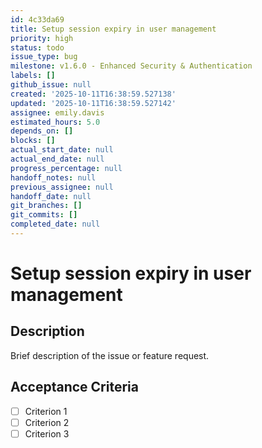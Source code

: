 ```yaml
---
id: 4c33da69
title: Setup session expiry in user management
priority: high
status: todo
issue_type: bug
milestone: v1.6.0 - Enhanced Security & Authentication
labels: []
github_issue: null
created: '2025-10-11T16:38:59.527138'
updated: '2025-10-11T16:38:59.527142'
assignee: emily.davis
estimated_hours: 5.0
depends_on: []
blocks: []
actual_start_date: null
actual_end_date: null
progress_percentage: null
handoff_notes: null
previous_assignee: null
handoff_date: null
git_branches: []
git_commits: []
completed_date: null
---
```


# Setup session expiry in user management

## Description

Brief description of the issue or feature request.

## Acceptance Criteria

- [ ] Criterion 1
- [ ] Criterion 2
- [ ] Criterion 3
